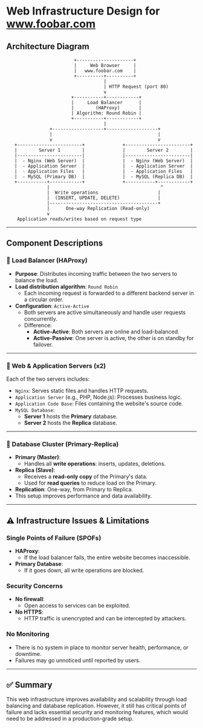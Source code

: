 # Web Infrastructure Design for www.foobar.com

## Architecture Diagram

                             +---------------------+
                             |     Web Browser     |
                             |   www.foobar.com    |
                             +----------+----------+
                                        |
                                        | HTTP Request (port 80)
                                        v
                            +-----------+------------+
                            |     Load Balancer      |
                            |        (HAProxy)       |
                            | Algorithm: Round Robin |
                            +-----------+------------+
                                        |
                    +-------------------+-------------------+
                    |                                       |
                    v                                       v
       +------------------------+              +------------------------+
       |        Server 1        |              |        Server 2        |
       |------------------------|              |------------------------|
       |  - Nginx (Web Server)  |              |  - Nginx (Web Server)  |
       |  - Application Server  |              |  - Application Server  |
       |  - Application Files   |              |  - Application Files   |
       |  - MySQL (Primary DB)  |              |  - MySQL (Replica DB)  |
       +-----------+------------+              +-----------+------------+
                   |                                         ^
                   |  Write operations                      |
                   |  (INSERT, UPDATE, DELETE)              |
                   |----------------------------------------+
                   |      One-way Replication (Read-only)
                   v
        Application reads/writes based on request type


---

## Component Descriptions

### 🔹 Load Balancer (HAProxy)

- **Purpose**: Distributes incoming traffic between the two servers to balance the load.
- **Load distribution algorithm**: `Round Robin`
  - Each incoming request is forwarded to a different backend server in a circular order.
- **Configuration**: `Active-Active`
  - Both servers are active simultaneously and handle user requests concurrently.
  - Difference:
    - **Active-Active**: Both servers are online and load-balanced.
    - **Active-Passive**: One server is active, the other is on standby for failover.

---

### 🔹 Web & Application Servers (x2)

Each of the two servers includes:
- `Nginx`: Serves static files and handles HTTP requests.
- `Application Server` (e.g., PHP, Node.js): Processes business logic.
- `Application Code Base`: Files containing the website's source code.
- `MySQL Database`:
  - **Server 1** hosts the **Primary** database.
  - **Server 2** hosts the **Replica** database.

---

### 🔹 Database Cluster (Primary-Replica)

- **Primary (Master)**:
  - Handles all **write operations**: inserts, updates, deletions.
- **Replica (Slave)**:
  - Receives a **read-only copy** of the Primary's data.
  - Used for **read queries** to reduce load on the Primary.
- **Replication**: One-way, from Primary to Replica.
- This setup improves performance and data availability.

---

## ⚠️ Infrastructure Issues & Limitations

### Single Points of Failure (SPOFs)

- **HAProxy**:
  - If the load balancer fails, the entire website becomes inaccessible.
- **Primary Database**:
  - If it goes down, all write operations are blocked.

### Security Concerns

- **No firewall**:
  - Open access to services can be exploited.
- **No HTTPS**:
  - HTTP traffic is unencrypted and can be intercepted by attackers.

### No Monitoring

- There is no system in place to monitor server health, performance, or downtime.
- Failures may go unnoticed until reported by users.

---

## ✅ Summary

This web infrastructure improves availability and scalability through load balancing and database replication. However, it still has critical points of failure and lacks essential security and monitoring features, which would need to be addressed in a production-grade setup.
